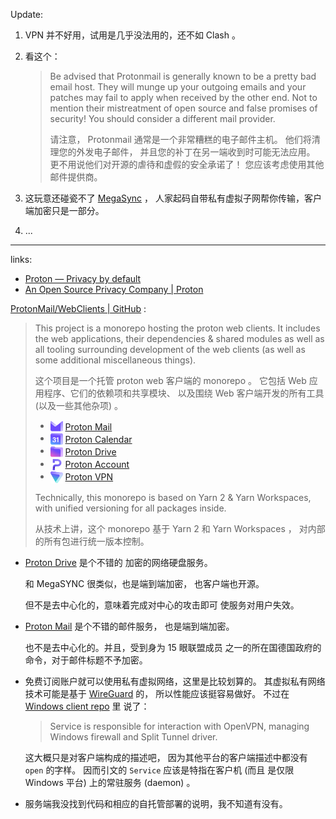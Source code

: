 
Update: 

1.  VPN 并不好用，试用是几乎没法用的，还不如 Clash 。
    
2.  看这个：
    
    > Be advised that Protonmail is
    >  generally known to be a pretty bad email host.
    >  They will munge up your outgoing emails
    >  and your patches may fail to apply when received
    >  by the other end.
    >  Not to mention their mistreatment of open source
    >  and false promises of security!
    >  You should consider a different mail provider.
    > 
    > 请注意， Protonmail 通常是一个非常糟糕的电子邮件主机。
    > 他们将清理您的外发电子邮件，
    > 并且您的补丁在另一端收到时可能无法应用。
    > 更不用说他们对开源的虐待和虚假的安全承诺了！
    > 您应该考虑使用其他邮件提供商。
    > 
    
3.  这玩意还碰瓷不了 [MegaSync](../megasync-note) ，
    人家起码自带私有虚拟子网帮你传输，客户端加密只是一部分。
    
4.  ...

--------

[vpn-andr-repo]: https://github.com/ProtonVPN/android-app.git
[vpn-andr-site]: https://protonvpn.com/download/ProtonVPN.apk
[vpn-f-droid]: https://f-droid.org/packages/ch.protonvpn.android

[vpn-ios-repo]: https://github.com/ProtonVPN/ios-mac-app.git
[vpn-ios-apple]: https://apps.apple.com/app/apple-store/id1437005085

[vpn-win-repo]: https://github.com/ProtonVPN/win-app.git
[vpn-linuxapp-repo]: https://github.com/ProtonVPN/linux-app.git
[vpn-linuxcli-repo]: https://github.com/ProtonVPN/linux-cli.git

[site-account]: https://account.proton.me
[site-account-up]: https://account.proton.me/signup
[site-account-in]: https://account.proton.me/login

[site]: https://proton.me

[site-mail]: https://proton.me/mail
[site-calendar]: https://proton.me/calendar
[site-drive]: https://proton.me/drive
[site-vpn]: https://protonvpn.com

[site-community]: https://proton.me/community/open-source

[repo]: https://github.com/ProtonMail/WebClients.git

[mail-andr-repo]: https://github.com/ProtonMail/proton-mail-android.git
[mail-ios-repo]: https://github.com/ProtonMail/ios-mail.git

[use-mail]: https://mail.proton.me
[use-calendar]: https://calendar.proton.me
[use-drive]: https://drive.proton.me
[use-vpn]: https://account.protonvpn.com

links: 

- [Proton — Privacy by default][site]
- [An Open Source Privacy Company | Proton][site-community]


[ProtonMail/WebClients | GitHub][repo] : 

> This project is a monorepo
>  hosting the proton web clients.
>  It includes the web applications,
>  their dependencies & shared modules
>  as well as all tooling surrounding
>  development of the web clients
>  (as well as some additional
>  miscellaneous things).
> 
> 这个项目是一个托管 proton web 客户端的 monorepo 。
> 它包括 Web 应用程序、它们的依赖项和共享模块、
> 以及围绕 Web 客户端开发的所有工具
>  (以及一些其他杂项) 。 
> 
> -   <img src="./.favicons/mail.svg" style="vertical-align: middle" height="20" width="20" /> <span style="vertical-align: middle; display: inline-block">[Proton Mail][use-mail]</span>
> -   <img src="./.favicons/calendar.svg" style="vertical-align: middle" height="20" width="20" /> <span style="vertical-align: middle; display: inline-block">[Proton Calendar][use-calendar]</span>
> -   <img src="./.favicons/drive.svg" style="vertical-align: middle" height="20" width="20" /> <span style="vertical-align: middle; display: inline-block">[Proton Drive][use-drive]</span>
> -   <img src="./.favicons/proton.svg" style="vertical-align: middle" height="20" width="20" /> <span style="vertical-align: middle; display: inline-block">[Proton Account][site-account]</span>
> -   <img src="./.favicons/vpn.svg" style="vertical-align: middle" height="20" width="20" /> <span style="vertical-align: middle; display: inline-block">[Proton VPN][use-vpn]</span>
> 
> Technically, this monorepo is
>  based on Yarn 2 & Yarn Workspaces,
>  with unified versioning
>  for all packages inside.
> 
> 从技术上讲，这个 monorepo 基于
>  Yarn 2 和 Yarn Workspaces ，
> 对内部的所有包进行统一版本控制。 
> 

- [Proton Drive][site-drive] 是个不错的
  加密的网络硬盘服务。
  
  和 MegaSYNC 很类似，也是端到端加密，
  也客户端也开源。
  
  但不是去中心化的，意味着完成对中心的攻击即可
  使服务对用户失效。
  
- [Proton Mail][site-mail] 是个不错的邮件服务，
  也是端到端加密。
  
  也不是去中心化的。并且，受到身为 15 眼联盟成员
  之一的所在国德国政府的命令，对于邮件标题不予加密。
  
- 免费订阅账户就可以使用私有虚拟网络，这里是比较划算的。
  其虚拟私有网络技术可能是基于 [WireGuard](../wireguard-note) 的，
  所以性能应该挺容易做好。
  不过在 [Windows client repo][vpn-win-repo] 里
  说了：
  
  > Service is responsible for interaction
  >  with OpenVPN, managing Windows firewall
  >  and Split Tunnel driver.
  > 
  
  这大概只是对客户端构成的描述吧，
  因为其他平台的客户端描述中都没有 `open` 的字样。
  因而引文的 `Service` 应该是特指在客户机 (而且
  是仅限 Windows 平台) 上的常驻服务 (daemon) 。
  
- 服务端我没找到代码和相应的自托管部署的说明，我不知道有没有。


